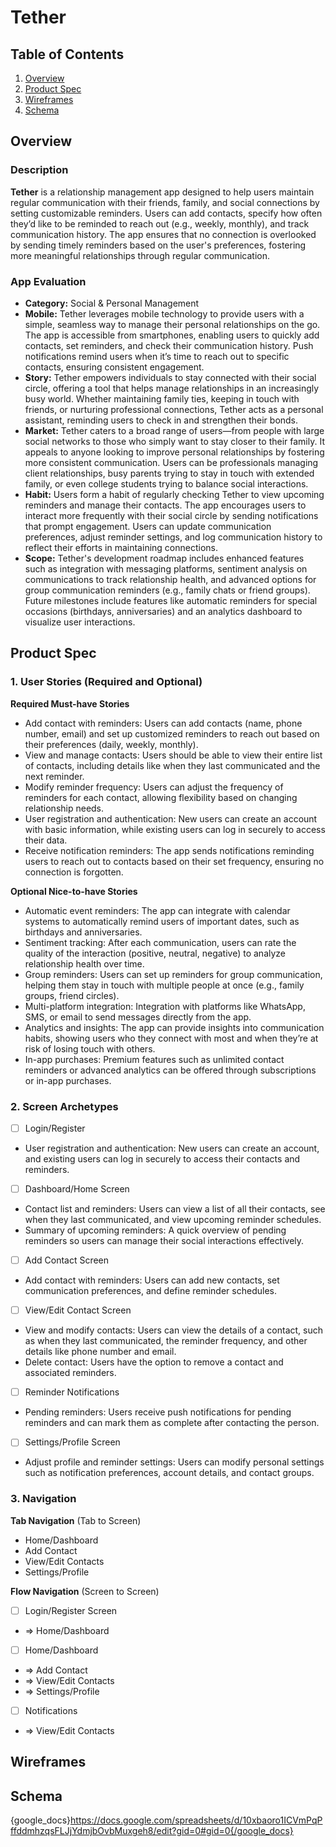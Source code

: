 # Tether

## Table of Contents

1. [Overview](#Overview)
2. [Product Spec](#Product-Spec)
3. [Wireframes](#Wireframes)
4. [Schema](#Schema)

## Overview

### Description

**Tether** is a relationship management app designed to help users maintain regular communication with their friends, family, and social connections by setting customizable reminders. Users can add contacts, specify how often they’d like to be reminded to reach out (e.g., weekly, monthly), and track communication history. The app ensures that no connection is overlooked by sending timely reminders based on the user's preferences, fostering more meaningful relationships through regular communication.

### App Evaluation
   - **Category:** Social & Personal Management
   - **Mobile:** Tether leverages mobile technology to provide users with a simple, seamless way to manage their personal relationships on the go. The app is accessible from smartphones, enabling users to quickly add contacts, set reminders, and check their communication history. Push notifications remind users when it’s time to reach out to specific contacts, ensuring consistent engagement.
   - **Story:** Tether empowers individuals to stay connected with their social circle, offering a tool that helps manage relationships in an increasingly busy world. Whether maintaining family ties, keeping in touch with friends, or nurturing professional connections, Tether acts as a personal assistant, reminding users to check in and strengthen their bonds.
   - **Market:** Tether caters to a broad range of users—from people with large social networks to those who simply want to stay closer to their family. It appeals to anyone looking to improve personal relationships by fostering more consistent communication. Users can be professionals managing client relationships, busy parents trying to stay in touch with extended family, or even college students trying to balance social interactions.
   - **Habit:** Users form a habit of regularly checking Tether to view upcoming reminders and manage their contacts. The app encourages users to interact more frequently with their social circle by sending notifications that prompt engagement. Users can update communication preferences, adjust reminder settings, and log communication history to reflect their efforts in maintaining connections.
   - **Scope:** Tether's development roadmap includes enhanced features such as integration with messaging platforms, sentiment analysis on communications to track relationship health, and advanced options for group communication reminders (e.g., family chats or friend groups). Future milestones include features like automatic reminders for special occasions (birthdays, anniversaries) and an analytics dashboard to visualize user interactions.

## Product Spec

### 1. User Stories (Required and Optional)

**Required Must-have Stories**

* Add contact with reminders: Users can add contacts (name, phone number, email) and set up customized reminders to reach out based on their preferences (daily, weekly, monthly).
* View and manage contacts: Users should be able to view their entire list of contacts, including details like when they last communicated and the next reminder.
* Modify reminder frequency: Users can adjust the frequency of reminders for each contact, allowing flexibility based on changing relationship needs.
* User registration and authentication: New users can create an account with basic information, while existing users can log in securely to access their data.
* Receive notification reminders: The app sends notifications reminding users to reach out to contacts based on their set frequency, ensuring no connection is forgotten.

**Optional Nice-to-have Stories**

* Automatic event reminders: The app can integrate with calendar systems to automatically remind users of important dates, such as birthdays and anniversaries.
* Sentiment tracking: After each communication, users can rate the quality of the interaction (positive, neutral, negative) to analyze relationship health over time.
* Group reminders: Users can set up reminders for group communication, helping them stay in touch with multiple people at once (e.g., family groups, friend circles).
* Multi-platform integration: Integration with platforms like WhatsApp, SMS, or email to send messages directly from the app.
* Analytics and insights: The app can provide insights into communication habits, showing users who they connect with most and when they’re at risk of losing touch with others.
* In-app purchases: Premium features such as unlimited contact reminders or advanced analytics can be offered through subscriptions or in-app purchases.


### 2. Screen Archetypes

- [ ] Login/Register
* User registration and authentication: New users can create an account, and existing users can log in securely to access their contacts and reminders.

- [ ] Dashboard/Home Screen
* Contact list and reminders: Users can view a list of all their contacts, see when they last communicated, and view upcoming reminder schedules.
* Summary of upcoming reminders: A quick overview of pending reminders so users can manage their social interactions effectively.

- [ ] Add Contact Screen
* Add contact with reminders: Users can add new contacts, set communication preferences, and define reminder schedules.

- [ ] View/Edit Contact Screen
* View and modify contacts: Users can view the details of a contact, such as when they last communicated, the reminder frequency, and other details like phone number and email.
* Delete contact: Users have the option to remove a contact and associated reminders.

- [ ] Reminder Notifications
* Pending reminders: Users receive push notifications for pending reminders and can mark them as complete after contacting the person.

- [ ] Settings/Profile Screen
* Adjust profile and reminder settings: Users can modify personal settings such as notification preferences, account details, and contact groups.

### 3. Navigation

**Tab Navigation** (Tab to Screen)

* Home/Dashboard
* Add Contact
* View/Edit Contacts
* Settings/Profile

**Flow Navigation** (Screen to Screen)

- [ ] Login/Register Screen
* => Home/Dashboard

- [ ] Home/Dashboard
* => Add Contact
* => View/Edit Contacts
* => Settings/Profile

- [ ] Notifications
* => View/Edit Contacts

## Wireframes

## Schema 
{google_docs}https://docs.google.com/spreadsheets/d/10xbaoro1ICVmPqPffddmhzqsFLJjYdmjbOvbMuxgeh8/edit?gid=0#gid=0{/google_docs}
